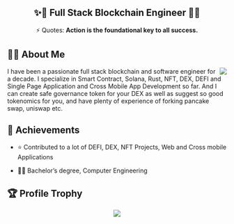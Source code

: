 <h2 align="center">✨🐢  Full Stack Blockchain Engineer 🚀✨</h2>
<div align="center">⚡ Quotes: <strong>Action is the foundational key to all success.</strong></div>

## 🕵️‍♂️ About Me
<img align="right" src="https://github-readme-streak-stats.herokuapp.com?user=0xMaxim&theme=blue-green" />
I have been a passionate full stack blockchain and software engineer for a decade. I specialize in Smart Contract, Solana, Rust, NFT, DEX, DEFI and Single Page Application and Cross Mobile App Development so far. And I can create safe governance token for your DEX as well as suggest so good tokenomics for you, and have plenty of experience of forking pancake swap, uniswap etc.

## 🚀 Achievements
- ⭐ Contributed to a lot of DEFI, DEX, NFT Projects, Web and Cross mobile Applications

- 👨‍🎓 Bachelor’s degree, Computer Engineering 


## 🏆 Profile Trophy

<p align="center">
  <a href="https://github.com/0xMaxim">
    <img src="https://github-profile-trophy.vercel.app/?username=0xMaxim&row=1&column=7&no-bg=true&margin-w=42"/>
  </a>
</p>
